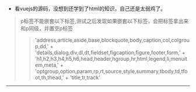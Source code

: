 
+ 看vuejs的源码，没想到还学到了html的知识，自己还是太弱鸡了。
>p标签不能嵌套以下标签,测试之后发现如果嵌套以下标签，会把标签拿出来和p同级，并置空p标签
>>'address,article,aside,base,blockquote,body,caption,col,colgroup,dd,' +
  'details,dialog,div,dl,dt,fieldset,figcaption,figure,footer,form,' +
  'h1,h2,h3,h4,h5,h6,head,header,hgroup,hr,html,legend,li,menuitem,meta,' +
  'optgroup,option,param,rp,rt,source,style,summary,tbody,td,tfoot,th,thead,' +
  'title,tr,track'
---